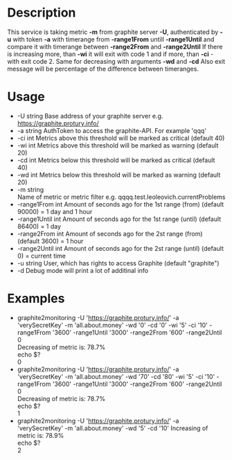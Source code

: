 # Description

This service is taking metric **-m** from graphite server **-U**, authenticated by **-u** with token **-a** with timerange from **-range1From** untill **-range1Until** and compare it with timerange between **-range2From** and **-range2Until**
If there is increasing more, than **-wi** it will exit with code 1 and if more, than **-ci** - with exit code 2.
Same for decreasing with arguments **-wd** and **-cd**
Also exit message will be percentage of the difference between timeranges.

# Usage
- -U string
        Base address of your graphite server e.g. https://graphite.protury.info/
- -a string
        AuthToken to access the graphite-API. For example 'qqq'  
- -ci int
        Metrics above this threshold will be marked as critical (default 40)
- -wi int
        Metrics above this threshold will be marked as warning (default 20)
- -cd int
        Metrics below this threshold will be marked as critical (default 40)
- -wd int
        Metrics below this threshold will be marked as warning (default 20)
- -m string  
        Name of metric or metric filter e.g. qqqq.test.leoleovich.currentProblems
- -range1From int
    	Amount of seconds ago for the 1st range (from) (default 90000) = 1 day and 1 hour
- -range1Until int
    	Amount of seconds ago for the 1st range (until) (default 86400) = 1 day
- -range2From int
    	Amount of seconds ago for the 2st range (from) (default 3600) = 1 hour
- -range2Until int
    	Amount of seconds ago for the 2st range (until) (default 0) = current time
- -u string
    	User, which has rights to access Graphite (default "graphite")
- -d	Debug mode will print a lot of additinal info

# Examples
- graphite2monitoring -U 'https://graphite.protury.info/' -a 'verySecretKey' -m 'all.about.money' -wd '0' -cd '0' -wi '5' -ci '10' -range1From '3600' -range1Until '3000' -range2From '600' -range2Until 0  
Decreasing of metric is: 78.7%  
echo $?  
0
- graphite2monitoring -U 'https://graphite.protury.info/' -a 'verySecretKey' -m 'all.about.money' -wd '70' -cd '80' -wi '5' -ci '10' -range1From '3600' -range1Until '3000' -range2From '600' -range2Until 0  
Decreasing of metric is: 78.7%  
echo $?  
1
- graphite2monitoring -U 'https://graphite.protury.info/' -a 'verySecretKey' -m 'all.about.money' -wd '5' -cd '10'
Increasing of metric is: 78.9%  
echo $?  
2

